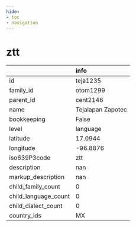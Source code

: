 ```yaml
---
hide:
- toc
- navigation
---
```

# ztt
|                      | info              |
|:---------------------|:------------------|
| id                   | teja1235          |
| family_id            | otom1299          |
| parent_id            | cent2146          |
| name                 | Tejalapan Zapotec |
| bookkeeping          | False             |
| level                | language          |
| latitude             | 17.0944           |
| longitude            | -96.8876          |
| iso639P3code         | ztt               |
| description          | nan               |
| markup_description   | nan               |
| child_family_count   | 0                 |
| child_language_count | 0                 |
| child_dialect_count  | 0                 |
| country_ids          | MX                |